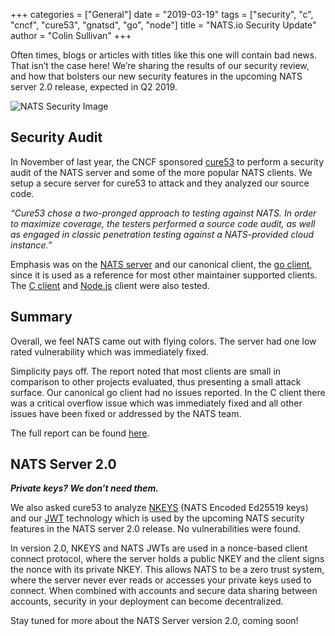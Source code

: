 +++
categories = ["General"]
date = "2019-03-19"
tags = ["security", "c", "cncf", "cure53", "gnatsd", "go", "node"]
title = "NATS.io Security Update"
author = "Colin Sullivan"
+++

Often times, blogs or articles with titles like this one will contain bad
news.  That isn’t the case here!  We’re sharing the results of our
security review, and how that bolsters our new security features in the
upcoming NATS server 2.0 release, expected in Q2 2019.

<div class="row">
  <div class="col-md-6 col-md-offset-2">
    <div class="thumbnail">
      <img class="img-responsive center-block" alt="NATS Security Image" src="/img/blog/nats-security-update/nats-security.png">
    </div>
  </div>
</div>

## Security Audit

In November of last year, the CNCF sponsored [cure53](https://cure53.de/)
to perform a security audit of the NATS server and some of the more
popular NATS clients.  We setup a secure server for cure53 to attack
and they analyzed our source code.

_“Cure53 chose a two-pronged approach to testing against NATS. In order to
maximize coverage, the testers performed a source code audit, as well as
engaged in classic penetration testing against a NATS-provided cloud
instance.”_

Emphasis was on the [NATS server](https://github.com/nats-io/gnatsd) and our
canonical client, the [go client](https://github.com/nats-io/go-nats),
since it is used as a reference for most other maintainer supported
clients.  The [C client](https://github.com/nats-io/cnats) and [Node.js](https://github.com/nats-io/node-nats) client were also tested.  

## Summary

Overall, we feel NATS came out with flying colors.  The server had one
low rated vulnerability which was immediately fixed.

Simplicity pays off.  The report noted that most clients are small in
comparison to other projects evaluated, thus presenting a small attack
surface.  Our canonical go client had no issues reported.  In the C client
there was a critical overflow issue which was immediately fixed and all other
issues have been fixed or addressed by the NATS team.

The full report can be found [here](https://github.com/nats-io/nats-general/blob/master/reports/Cure53_NATS_Audit.pdf).

## NATS Server 2.0

___Private keys?  We don’t need them.___

We also asked cure53 to analyze [NKEYS](https://github.com/nats-io/nkeys)
(NATS Encoded Ed25519 keys) and our [JWT](https://github.com/nats-io/jwt)
technology which is used by the upcoming NATS security features in the
NATS server 2.0 release.  No vulnerabilities were found.

In version 2.0, NKEYS and NATS JWTs are used in a nonce-based client connect
protocol, where the server holds a public NKEY and the client signs the nonce
with its private NKEY.  This allows NATS to be a zero trust system, where the
server never ever reads or accesses your private keys used to connect. When
combined with accounts and secure data sharing between accounts, security in
your deployment can become decentralized.

Stay tuned for more about the NATS Server version 2.0, coming soon!
